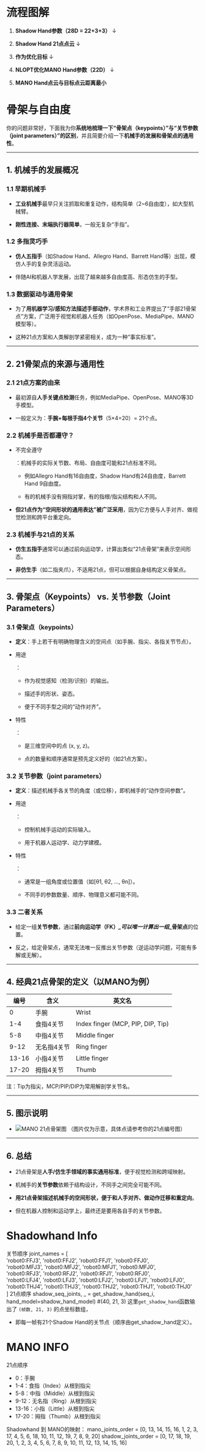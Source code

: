 # 流程图解

1. **Shadow Hand参数（28D = 22+3+3）** ↓
    
2. **Shadow Hand 21点点云** ↓
    
3. **作为优化目标** ↓
    
4. **NLOPT优化MANO Hand参数（22D）** ↓
    
5. **MANO Hand点云与目标点云距离最小**
    

# 骨架与自由度

你的问题非常好，下面我为你**系统地梳理一下“骨架点（keypoints）”与“关节参数（joint parameters）”的区别**，并且简要介绍一下**机械手的发展和骨架点的通用性**。

---

## 1. 机械手的发展概况

### 1.1 早期机械手

- **工业机械手**最早只关注抓取和重复动作，结构简单（2~6自由度），如大型机械臂。
    
- **刚性连接、末端执行器简单**，一般无复杂“手指”。
    

### 1.2 多指灵巧手

- **仿人五指手**（如Shadow Hand、Allegro Hand、Barrett Hand等）出现，模仿人手的复杂灵活运动。
    
- 伴随AI和机器人学发展，出现了越来越多自由度高、形态仿生的手型。
    

### 1.3 数据驱动与通用骨架

- 为了**用机器学习/感知方法描述手部动作**，学术界和工业界提出了“手部21骨架点”方案，广泛用于视觉和机器人任务（如OpenPose、MediaPipe、MANO模型等）。
    
- 这种21点方案和人类解剖学紧密相关，成为一种“事实标准”。
    

---

## 2. 21骨架点的来源与通用性

### 2.1 21点方案的由来

- 最初源自**人手关键点检测**任务，例如MediaPipe、OpenPose、MANO等3D手模型。
    
- 一般定义为：**手腕+每根手指4个关节**（5×4=20）= 21个点。
    

### 2.2 机械手是否都遵守？

- 不完全遵守
    
    ：机械手的实际关节数、布局、自由度可能和21点标准不同。
    
    - 例如Allegro Hand有16自由度，Shadow Hand有24自由度，Barrett Hand 9自由度。
        
    - 有的机械手没有拇指对掌，有的指根/指尖结构和人不同。
        
- **但21点作为“空间形状的通用表达”被广泛采用**，因为它方便与人手对齐、做视觉检测和跨平台重定向。
    

### 2.3 机械手与21点的关系

- **仿生五指手**通常可以通过前向运动学，计算出类似“21点骨架”来表示空间形态。
    
- **非仿生手**（如二指夹爪），不适用21点，但可以根据自身结构定义骨架点。
    

---

## 3. 骨架点（Keypoints） vs. 关节参数（Joint Parameters）

### 3.1 骨架点（keypoints）

- **定义**：手上若干有明确物理含义的空间点（如手腕、指尖、各指关节节点）。
    
- 用途
    
    ：
    
    - 作为视觉感知（检测/识别）的输出。
        
    - 描述手的形状、姿态。
        
    - 便于不同手型之间的“动作对齐”。
        
- 特性
    
    ：
    
    - 是三维空间中的点 (x, y, z)。
        
    - 点的数量和顺序通常是预先定义好的（如21点方案）。
        

### 3.2 关节参数（joint parameters）

- **定义**：描述机械手各关节的角度（或位移），即机械手的“动作空间参数”。
    
- 用途
    
    ：
    
    - 控制机械手运动的实际输入。
        
    - 用于机器人运动学、动力学建模。
        
- 特性
    
    ：
    
    - 通常是一组角度或位置值（如[θ1, θ2, ..., θn]）。
        
    - 不同手的参数数量、顺序、物理意义都可能不同。
        

### 3.3 二者关系

- 给定一组**关节参数**，通过**前向运动学（FK）*_可以唯一计算出一组*_骨架点**的位置。
    
- 反之，给定骨架点，通常无法唯一反推出关节参数（逆运动学问题，可能有多解或无解）。
    

---

## 4. 经典21点骨架的定义（以MANO为例）

|编号|含义|英文名|
|---|---|---|
|0|手腕|Wrist|
|1-4|食指4关节|Index finger (MCP, PIP, DIP, Tip)|
|5-8|中指4关节|Middle finger|
|9-12|无名指4关节|Ring finger|
|13-16|小指4关节|Little finger|
|17-20|拇指4关节|Thumb|

注：Tip为指尖，MCP/PIP/DIP为常用解剖学关节名。

---

## 5. 图示说明

- ![MANO 21点骨架图](https://pfst.cf2.poecdn.net/base/image/f6961f00ae640276641918bd4434226255543de224dc50d1490e9c7777dab9a3?w=161&h=81&pmaid=351467415) （图片仅为示意，具体点请参考你的21点编号图）
    

---

## 6. 总结

- 21点骨架是**人手/仿生手领域的事实通用标准**，便于视觉检测和跨域映射。
    
- 机械手的**关节参数**依赖于结构设计，不同手之间完全可能不同。
    
- **用21点骨架描述机械手的空间形状，便于和人手对齐、做动作迁移和重定向**。
    
- 但在机器人控制和运动学上，最终还是要用各自手的关节参数。

# Shadowhand Info
关节顺序
joint_names = [  
'robot0:FFJ3', 'robot0:FFJ2', 'robot0:FFJ1', 'robot0:FFJ0',  
'robot0:MFJ3', 'robot0:MFJ2', 'robot0:MFJ1', 'robot0:MFJ0',  
'robot0:RFJ3', 'robot0:RFJ2', 'robot0:RFJ1', 'robot0:RFJ0',  
'robot0:LFJ4', 'robot0:LFJ3', 'robot0:LFJ2', 'robot0:LFJ1', 'robot0:LFJ0',  
'robot0:THJ4', 'robot0:THJ3', 'robot0:THJ2', 'robot0:THJ1', 'robot0:THJ0'  
]
21点顺序
shadow_seq_joints, _ = get_shadow_hand(seq_i, hand_model=shadow_hand_model) #(40, 21, 3)
这里`get_shadow_hand`函数输出了 `(帧数, 21, 3)` 的点坐标数组，
- 即每一帧有21个Shadow Hand的关节点（顺序由get_shadow_hand定义）。


# MANO INFO
21点顺序
- 0：手腕
- 1-4：食指（Index）从根到指尖
- 5-8：中指（Middle）从根到指尖
- 9-12：无名指（Ring）从根到指尖
- 13-16：小指（Little）从根到指尖
- 17-20：拇指（Thumb）从根到指尖


Shadowhand 到 MANO的映射：
mano_joints_order = [0, 13, 14, 15, 16, 1, 2, 3, 17, 4, 5, 6, 18, 10, 11, 12, 19, 7, 8, 9, 20]
shadow_joints_order = [0, 17, 18, 19, 20, 1, 2, 3, 4, 5, 6, 7, 8, 9, 10, 11, 12, 13, 14, 15, 16]
